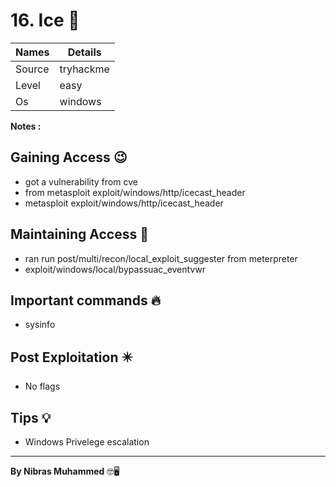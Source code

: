 # 16. Ice 🧭
Names | Details
--------|-----
Source | tryhackme
Level     | easy
Os | windows

**Notes :**




## Gaining Access 😉

- got a vulnerability from cve
- from metasploit exploit/windows/http/icecast_header
- metasploit exploit/windows/http/icecast_header



## Maintaining Access 🥷
- ran run post/multi/recon/local_exploit_suggester from meterpreter 
- exploit/windows/local/bypassuac_eventvwr


## Important commands 🔥
- sysinfo

## Post Exploitation ✴️
- No flags
## Tips 💡
- Windows Privelege escalation


--------------------------------
**By Nibras Muhammed** 🤓🖥️






